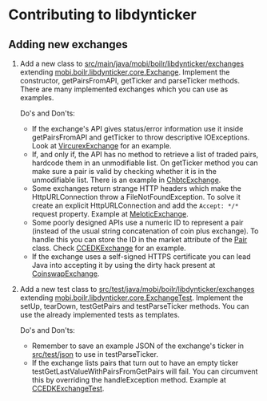 # Contributing to libdynticker

## Adding new exchanges

1. Add a new class to [src/main/java/mobi/boilr/libdynticker/exchanges](/src/main/java/mobi/boilr/libdynticker/exchanges) extending [mobi.boilr.libdynticker.core.Exchange](/src/main/java/mobi/boilr/libdynticker/core/Exchange.java). Implement the constructor, getPairsFromAPI, getTicker and parseTicker methods. There are many implemented exchanges which you can use as examples.

	Do's and Don'ts:
	* If the exchange's API gives status/error information use it inside getPairsFromAPI and getTicker to throw descriptive IOExceptions. Look at [VircurexExchange](/src/main/java/mobi/boilr/libdynticker/exchanges/VircurexExchange.java) for an example.
	* If, and only if, the API has no method to retrieve a list of traded pairs, hardcode them in an unmodifiable list. On getTicker method you can make sure a pair is valid by checking whether it is in the unmodifiable list. There is an example in [ChbtcExchange](/src/main/java/mobi/boilr/libdynticker/exchanges/ChbtcExchange.java).
	* Some exchanges return strange HTTP headers which make the HttpURLConnection throw a FileNotFoundException. To solve it create an explicit HttpURLConnection and add the `Accept: */*` request property. Example at [MeloticExchange](/src/main/java/mobi/boilr/libdynticker/exchanges/MeloticExchange.java).
	* Some poorly designed APIs use a numeric ID to represent a pair (instead of the usual string concatenation of coin plus exchange). To handle this you can store the ID in the market attribute of the [Pair](/src/main/java/mobi/boilr/libdynticker/core/Pair.java) class. Check [CCEDKExchange](/src/main/java/mobi/boilr/libdynticker/exchanges/CCEDKExchange.java) for an example.
	* If the exchange uses a self-signed HTTPS certificate you can lead Java into accepting it by using the dirty hack present at [CoinswapExchange](https://github.com/andrefbsantos/libdynticker/blob/e1b7dd16542a10be262d32887daf54608a723c37/src/main/java/mobi/boilr/libdynticker/exchanges/CoinswapExchange.java).

2. Add a new test class to [src/test/java/mobi/boilr/libdynticker/exchanges](/src/test/java/mobi/boilr/libdynticker/exchanges) extending [mobi.boilr.libdynticker.core.ExchangeTest](/src/test/java/mobi/boilr/libdynticker/core/ExchangeTest.java). Implement the setUp, tearDown, testGetPairs and testParseTicker methods. You can use the already implemented tests as templates.

	Do's and Don'ts:
	* Remember to save an example JSON of the exchange's ticker in [src/test/json](/src/test/json) to use in testParseTicker.
	* If the exchange lists pairs that turn out to have an empty ticker testGetLastValueWithPairsFromGetPairs will fail. You can circumvent this by overriding the handleException method. Example at [CCEDKExchangeTest](/src/test/java/mobi/boilr/libdynticker/exchanges/CCEDKExchangeTest.java).
